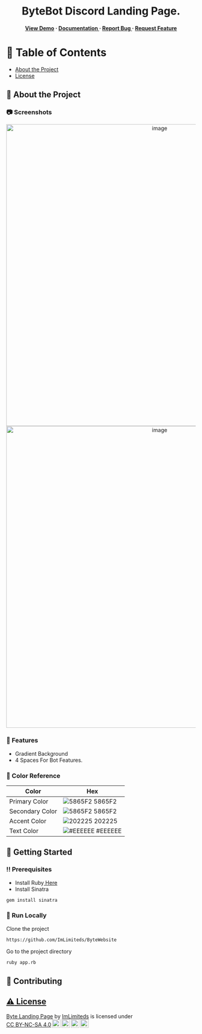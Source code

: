 <div align='center'>

<h1>ByteBot Discord Landing Page.</h1>
<h4> <a href=https://github.com/ImLimiteds/ByteWebsite>View Demo</a> <span> · </span> <a href="https://github.com/ImLimiteds/ByteWebsite/blob/master/README.md"> Documentation </a> <span> · </span> <a href="https://github.com/ImLimiteds/ByteWebsite/issues"> Report Bug </a> <span> · </span> <a href="https://github.com/ImLimiteds/ByteWebsite/issues"> Request Feature </a> </h4>


</div>

# :notebook_with_decorative_cover: Table of Contents

- [About the Project](#star2-about-the-project)
- [License](#warning-license)


## :star2: About the Project

### :camera: Screenshots
<div align="center"> <a href="https://github.com/ImLimiteds/ByteWebsite"><img src="https://files.catbox.moe/e9yh4l.png" alt='image' width='800'/></a> </div>
<div align="center"> <a href="https://github.com/ImLimiteds/ByteWebsite"><img src="https://files.catbox.moe/peu5s3.png" alt='image' width='800'/></a> </div>



### :dart: Features
- Gradient Background
- 4 Spaces For Bot Features.


### :art: Color Reference
| Color | Hex |
| --------------- | ---------------------------------------------------------------- |
| Primary Color | ![5865F2](https://via.placeholder.com/10/5865F2?text=+) 5865F2 |
| Secondary Color | ![5865F2](https://via.placeholder.com/10/5865F2?text=+) 5865F2 |
| Accent Color | ![202225](https://via.placeholder.com/10/202225?text=+) 202225 |
| Text Color | ![#EEEEEE](https://via.placeholder.com/10/EEEEEE?text=+) #EEEEEE |

## :toolbox: Getting Started

### :bangbang: Prerequisites

- Install Ruby<a href="https://www.ruby-lang.org/en/documentation/installation/"> Here</a>
- Install Sinatra
```bash
gem install sinatra
```


### :running: Run Locally

Clone the project

```bash
https://github.com/ImLimiteds/ByteWebsite
```
Go to the project directory
```bash
ruby app.rb
```


## :wave: Contributing

<a href="https://github.com/ImLimiteds/ByteWebsite/graphs/contributors">

## :warning: License

<p xmlns:cc="http://creativecommons.org/ns#" xmlns:dct="http://purl.org/dc/terms/"><a property="dct:title" rel="cc:attributionURL" href="https://github.com/ImLimiteds/ByteWebsite/tree/main">Byte Landing Page</a> by <a rel="cc:attributionURL dct:creator" property="cc:attributionName" href="https://github.com/ImLimiteds">ImLimiteds</a> is licensed under <a href="https://creativecommons.org/licenses/by-nc-sa/4.0/?ref=chooser-v1" target="_blank" rel="license noopener noreferrer" style="display:inline-block;">CC BY-NC-SA 4.0<img style="height:22px!important;margin-left:3px;vertical-align:text-bottom;" src="https://mirrors.creativecommons.org/presskit/icons/cc.svg?ref=chooser-v1" alt=""><img style="height:22px!important;margin-left:3px;vertical-align:text-bottom;" src="https://mirrors.creativecommons.org/presskit/icons/by.svg?ref=chooser-v1" alt=""><img style="height:22px!important;margin-left:3px;vertical-align:text-bottom;" src="https://mirrors.creativecommons.org/presskit/icons/nc.svg?ref=chooser-v1" alt=""><img style="height:22px!important;margin-left:3px;vertical-align:text-bottom;" src="https://mirrors.creativecommons.org/presskit/icons/sa.svg?ref=chooser-v1" alt=""></a></p>
